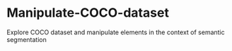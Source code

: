 # Manipulate-COCO-dataset
Explore COCO dataset and manipulate elements in the context of semantic segmentation
